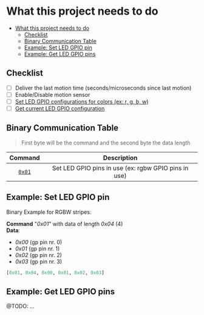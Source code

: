 # What this project needs to do

<!-- TOC -->

- [What this project needs to do](#what-this-project-needs-to-do)
    - [Checklist](#checklist)
    - [Binary Communication Table](#binary-communication-table)
    - [Example: Set LED GPIO pin](#example-set-led-gpio-pin)
    - [Example: Get LED GPIO pins](#example-get-led-gpio-pins)

<!-- /TOC -->

## Checklist

-   [ ] Deliver the last motion time (seconds/microseconds since last motion)
-   [ ] Enable/Disable motion sensor
-   [ ] [Set LED GPIO configurations for colors (ex: r, g, b, w)](#example-set-led-gpio-pin)
-   [ ] [Get current LED GPIO configuration]()

## Binary Communication Table

> First byte will be the command and the second byte the data length

|        Command         |                     Description                      |
| :--------------------: | :--------------------------------------------------: |
| [`0x01`](#0x01example) | Set LED GPIO pins in use (ex: rgbw GPIO pins in use) |

<a id="0x01example"></a>

## Example: Set LED GPIO pin 

Binary Example for RGBW stripes:

**Command** "_0x01_" with data of length _0x04_ (4)  
**Data**:

-   _0x00_ (gp pin nr. 0)
-   _0x01_ (gp pin nr. 1)
-   _0x02_ (gp pin nr. 2)
-   _0x03_ (gp pin nr. 3)

```python
[0x01, 0x04, 0x00, 0x01, 0x02, 0x03]
```

## Example: Get LED GPIO pins

@TODO: ...